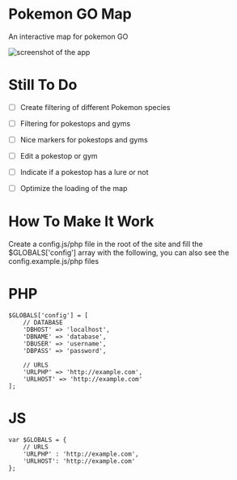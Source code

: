 # Pokemon GO Map
An interactive map for pokemon GO

![screenshot of the app](https://raw.githubusercontent.com/e11en/pokemon-go-map/master/screenshot-1.png)

Still To Do
===
- [ ] Create filtering of different Pokemon species
- [ ] Filtering for pokestops and gyms
- [ ] Nice markers for pokestops and gyms
- [ ] Edit a pokestop or gym
- [ ] Indicate if a pokestop has a lure or not
- [ ] Optimize the loading of the map


How To Make It Work
===
Create a config.js/php file in the root of the site and fill the $GLOBALS['config'] array with the following, you
can also see the config.example.js/php files

PHP
====
```
$GLOBALS['config'] = [
    // DATABASE
    'DBHOST' => 'localhost',
    'DBNAME' => 'database',
    'DBUSER' => 'username',
    'DBPASS' => 'password',

    // URLS
    'URLPHP' => 'http://example.com',
    'URLHOST' => 'http://example.com'
];

```

JS
====
```
var $GLOBALS = {
    // URLS
    'URLPHP' : 'http://example.com',
    'URLHOST': 'http://example.com'
};


```